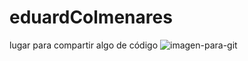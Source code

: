 # eduardColmenares
lugar para compartir algo de código
![imagen-para-git](https://user-images.githubusercontent.com/128090399/225734102-542d8329-fc39-422f-aace-29c7917fd6c3.jpg)
